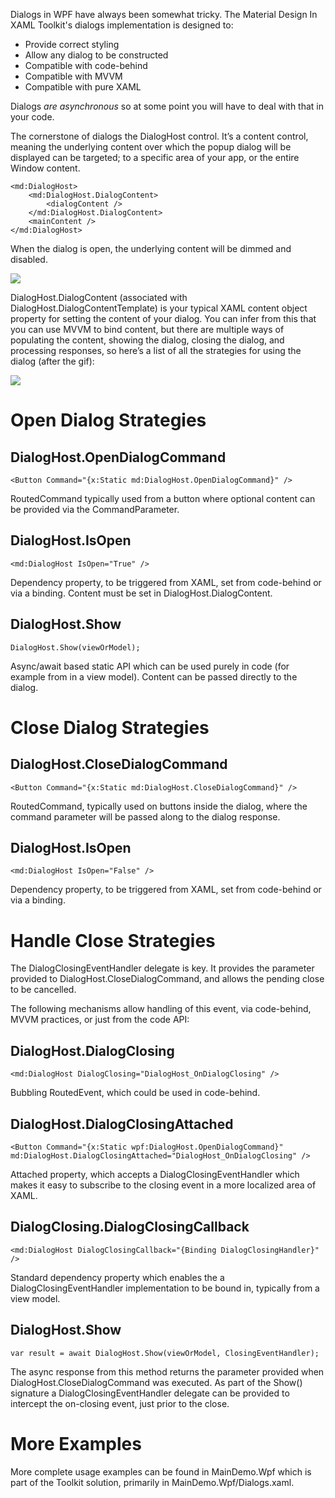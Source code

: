 Dialogs in WPF have always been somewhat tricky.  The Material Design In XAML Toolkit's dialogs implementation is designed to:

* Provide correct styling
* Allow any dialog to be constructed
* Compatible with code-behind
* Compatible with MVVM
* Compatible with pure XAML

Dialogs _are asynchronous_ so at some point you will have to deal with that in your code.

The cornerstone of dialogs the DialogHost control.  It’s a content control, meaning the underlying content over which the popup dialog will be displayed can be targeted; to a specific area of your app, or the entire Window content.

```
<md:DialogHost>
    <md:DialogHost.DialogContent>
        <dialogContent />
    </md:DialogHost.DialogContent>
    <mainContent />
</md:DialogHost>
```

When the dialog is open, the underlying content will be dimmed and disabled.

![](https://dragablz.files.wordpress.com/2015/10/materialdesigndialogs.png)

DialogHost.DialogContent (associated with DialogHost.DialogContentTemplate) is your typical XAML content object property for setting the content of your dialog.  You can infer from this that you can use MVVM to bind content, but there are multiple ways of populating the content, showing the dialog, closing the dialog, and processing responses, so here’s a list of all the strategies for using the dialog (after the gif):

![](https://dragablz.files.wordpress.com/2015/10/materialdesigndialog_s.gif)

# Open Dialog Strategies

## DialogHost.OpenDialogCommand

```
<Button Command="{x:Static md:DialogHost.OpenDialogCommand}" />
```

RoutedCommand typically used from a button where optional content can be provided via the CommandParameter.

## DialogHost.IsOpen

```
<md:DialogHost IsOpen="True" />
```

Dependency property, to be triggered from XAML, set from code-behind or via a binding.  Content must be set in DialogHost.DialogContent.

## DialogHost.Show

```
DialogHost.Show(viewOrModel);
```

Async/await based static API which can be used purely in code (for example from in a view model).  Content can be passed directly to the dialog.

# Close Dialog Strategies

## DialogHost.CloseDialogCommand

```
<Button Command="{x:Static md:DialogHost.CloseDialogCommand}" />
```

RoutedCommand, typically used on buttons inside the dialog, where the command parameter will be passed along to the dialog response.

## DialogHost.IsOpen

```
<md:DialogHost IsOpen="False" />
```

Dependency property, to be triggered from XAML, set from code-behind or via a binding.

# Handle Close Strategies

The DialogClosingEventHandler delegate is key.  It provides the parameter provided to DialogHost.CloseDialogCommand, and allows the pending close to be cancelled.

The following mechanisms allow handling of this event, via code-behind, MVVM practices, or just from the code API:

## DialogHost.DialogClosing

```
<md:DialogHost DialogClosing="DialogHost_OnDialogClosing" />
```

Bubbling RoutedEvent, which could be used in code-behind.

## DialogHost.DialogClosingAttached

```
<Button Command="{x:Static wpf:DialogHost.OpenDialogCommand}" md:DialogHost.DialogClosingAttached="DialogHost_OnDialogClosing" />
```

Attached property, which accepts a DialogClosingEventHandler which makes it easy to subscribe to the closing event in a more localized area of XAML.

## DialogClosing.DialogClosingCallback

```
<md:DialogHost DialogClosingCallback="{Binding DialogClosingHandler}" />
```

Standard dependency property which enables the a DialogClosingEventHandler implementation to be bound in, typically from a view model.

## DialogHost.Show

```
var result = await DialogHost.Show(viewOrModel, ClosingEventHandler);
```

The async response from this method returns the parameter provided when DialogHost.CloseDialogCommand was executed.  As part of the Show() signature a DialogClosingEventHandler delegate can be provided to intercept the on-closing event, just prior to the close.

# More Examples

More complete usage examples can be found in MainDemo.Wpf which is part of the Toolkit solution, primarily in MainDemo.Wpf/Dialogs.xaml.